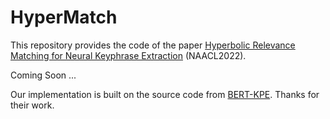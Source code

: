 # HyperMatch
This repository provides the code of the paper [Hyperbolic Relevance Matching for Neural Keyphrase Extraction](http://arxiv.org/abs/2205.02047) (NAACL2022).


Coming Soon ... 



Our implementation is built on the source code from [BERT-KPE](https://github.com/thunlp/BERT-KPE). Thanks for their work.




